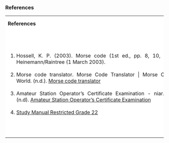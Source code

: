 ### References

<table style="text-align:justify;">
<tr style="background-color: white">
<th>References</th>
<th>Contributors list</th>
</tr>
<tr style="background-color: white">
<td>
<ol style="width: 500px">
<li>Hossell, K. P. (2003). Morse code (1st ed., pp. 8, 10, 39). Heinemann/Raintree (1 March 2003).</li></br>
<li>Morse code translator. Morse Code Translator | Morse Code World. (n.d.). <a href="https://morsecode.world/international/translator.html">Morse code translator</a></li></br>
<li>Amateur Station Operator’s Certificate Examination - niar.org. (n.d). <a href="https://niar.org/downloads/Study-Manual-General-Grade-22.pdf">Amateur Station Operator’s Certificate Examination</a></li></br>
<li><a href="https://www.niar.org/downloads/Study-Manual-Restricted-Grade-22.pdf">Study Manual Restricted Grade 22</a></li>
</ol>
</td> 
<td>Developer : Dr. Pruthviraj U | NITK</br></br>
Contributors :
<ul style="list-style-type: none;">
<li>Prajwal Kumar | NITK</li>
<li>Shraddha Shetty | NITK</li>
<li>Anusha B Salian | NITK</li>
</ul></td>
</tr>
</table>
